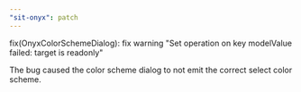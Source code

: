 ```yaml
---
"sit-onyx": patch
---
```


fix(OnyxColorSchemeDialog): fix warning "Set operation on key modelValue failed: target is readonly"

The bug caused the color scheme dialog to not emit the correct select color scheme.
